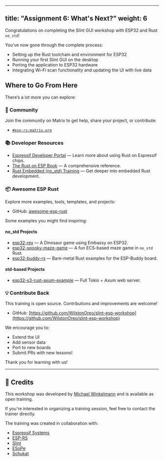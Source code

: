 

---
title: "Assignment 6: What's Next?"
weight: 6
---

Congratulations on completing the Slint GUI workshop with ESP32 and Rust `no_std`!

You’ve now gone through the complete process:

- Setting up the Rust toolchain and environment for ESP32
- Running your first Slint GUI on the desktop
- Porting the application to ESP32 hardware
- Integrating Wi-Fi scan functionality and updating the UI with live data

## Where to Go From Here

There’s a lot more you can explore:

### 🤝 Community

Join the community on Matrix to get help, share your project, or contribute:
- [`#esp-rs:matrix.org`](https://matrix.to/#/#esp-rs:matrix.org)

### 📚 Developer Resources

- [Espressif Developer Portal](https://developer.espressif.com/tags/rust/) — Learn more about using Rust on Espressif chips.
- [The Rust on ESP Book](https://esp-rs.github.io/book/introduction.html) — A comprehensive reference.
- [Rust Embedded (no_std) Training](https://esp-rs.github.io/no_std-training/) — Get deeper into embedded Rust development.

### 📦 Awesome ESP Rust

Explore more examples, tools, templates, and projects:
- GitHub: [awesome-esp-rust](https://github.com/esp-rs/awesome-esp-rust)

Some examples you might find inspiring:

#### no_std Projects

- [esp32-rex](https://github.com/ImplFerris/esp32-rex) — A Dinosaur game using Embassy on ESP32.
- [esp32-spooky-maze-game](https://github.com/georgik/esp32-spooky-maze-game) — A fun ECS-based maze game in `no_std` Rust.
- [esp32-buddy-rs](https://github.com/georgik/esp32-buddy-rs) — Bare-metal Rust examples for the ESP-Buddy board.

#### std-based Projects

- [esp32-s3-rust-axum-example](https://github.com/aedm/esp32-s3-rust-axum-example) — Full Tokio + Axum web server.

### 💡 Contribute Back

This training is open source. Contributions and improvements are welcome!
- GitHub: [https://github.com/WilstonOreo/slint-esp-workshop](https://github.com/WilstonOreo/slint-esp-workshop)

We encourage you to:
- Extend the UI
- Add sensor data
- Port to new boards
- Submit PRs with new lessons!

Thank you for learning with us!

---

## 🙌 Credits

This workshop was developed by [Michael Winkelmann](https://winkelmann.site/) and is available as open training.

If you're interested in organizing a training session, feel free to contact the trainer directly.

The training was created in collaboration with:
- [Espressif Systems](https://www.espressif.com/)
- [ESP-RS](https://github.com/esp-rs)
- [Slint](https://slint.dev/esp32)
- [ESoPe](https://esope.de/)
- [Schukat](https://shop.schukat.com/de/de/EUR/search/esope)